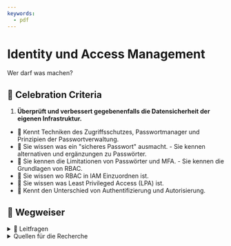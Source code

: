 ```yaml
---
keywords:
  - pdf
---
```


# Identity und Access Management

Wer darf was machen?

## 🎉 Celebration Criteria

1. **Überprüft und verbessert gegebenenfalls die Datensicherheit der eigenen
   Infrastruktur.**

- :dart: Kennt Techniken des Zugriffsschutzes, Passwortmanager und Prinzipien
  der Passwortverwaltung.
- :dart: Sie wissen was ein "sicheres Passwort" ausmacht. - Sie kennen
  alternativen und ergänzungen zu Passwörter.
- :dart: Sie kennen die Limitationen von Passwörter und MFA. - Sie kennen die
  Grundlagen von RBAC.
- :dart: Sie wissen wo RBAC in IAM Einzuordnen ist.
- :dart: Sie wissen was Least Privileged Access (LPA) ist.
- :dart: Kennt den Unterschied von Authentifizierung und Autorisierung.

## :compass: Wegweiser

<details>
  <summary>🤔 Leitfragen</summary>

- Was ist IAM?
- Was ist Authentifizierung?
- Was ist Autorisierung?
- Was ist ein sicheres Passwort?
- Was ist sind die Grenzen von Passwörter?
- Welche modernen Authentifizierungsmethoden gibt es? (MFA, Passkey, Biometrische Daten,
  etc..)
- Wie kann ein Passwort sicher Aufbewahrt werden?
- Wie sieht das mit Post-Quanten-Kryptographie aus?
- Was ist Least-Privileged-Access (LPA)?
- Was sind gute Grundsätze für eine Berechtigungskonzept?
- Was ist RBAC und wie ist es in IAM Einzuordnen?
- ...

</details>

<details>
  <summary>Quellen für die Recherche</summary>

- [**ComputerWeekly.de:** Identity Access Management (IAM) -Systeme](https://www.computerweekly.com/de/definition/Identity-Access-Management-IAM-Systeme)
- [**Microsoft** Was ist Identity & Access Management (IAM)?](https://www.microsoft.com/de-de/security/business/security-101/what-is-identity-access-management-iam)
- [**Okta:** Vergleich von Authentifizierung und Autorisierung](https://www.okta.com/de/identity-101/authentication-vs-authorization/#:~:text=Durch%20Authentifizierung%20wird%20best%C3%A4tigt%2C%20dass,Erlaubnis%20erhalten%2C%20auf%20Ressourcen%20zuzugreifen.)
- [**auth0:** Authentication vs. Authorization](https://auth0.com/docs/get-started/identity-fundamentals/authentication-and-authorization)
- [**CH Admin bit:** How To Choose a Strong Password](https://www.bit.admin.ch/bit/de/home/dokumentation/kundenzeitschrift-eisbrecher/eisbrecher-archiv/kundenzeitschrift-eisbrecher-ausgabe-75/self-service.html)
- [**TechTarget:** strong password](https://www.techtarget.com/searchenterprisedesktop/definition/strong-password)
- [**Boston University:** How To Choose a Strong Password](https://www.bu.edu/tech/support/information-security/security-for-everyone/how-to-choose-a-strong-password/)
- [**tools4ever** Was ist Multi-Faktor-Authentifizierung?](https://www.tools4ever.de/glossar/was-ist-multi-faktor-authentifizierung/)
- [**securityinsider** Was ist Multi-Faktor-Authentifizierung (MFA)?](https://security-insider.de/was-ist-multi-faktor-authentifizierung-mfa-a-631486/)
- [**ionos:** Role Based Access Control (RBAC): Wie funktioniert die rollenbasierte Zugriffskontrolle?](https://www.ionos.de/digitalguide/server/sicherheit/was-ist-role-based-access-control-rbac/)
- [**youtube.com:** Role-Based Access Control (RBAC) Explained: How it works and when to use it](https://www.youtube.com/watch?v=4Uya_I_Oxjk)
- [**microsoft:** Azure Role-Based Access Control, Azure RBAC)?](https://learn.microsoft.com/de-de/azure/role-based-access-control/overview)

</details>
